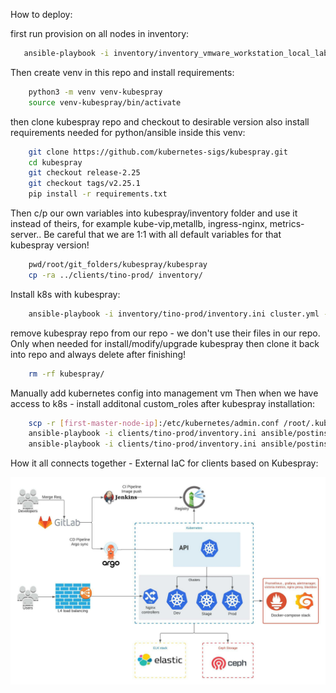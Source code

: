 How to deploy:

first run provision on all nodes in inventory:
 ```bash
    ansible-playbook -i inventory/inventory_vmware_workstation_local_lab.ini preinstall.yml --tags provision -kK --ask-vault-pass
```

Then create venv in this repo and install requirements:
```bash
    python3 -m venv venv-kubespray
    source venv-kubespray/bin/activate
```

then clone kubespray repo and checkout to desirable version also install requirements needed for python/ansible inside this venv: 
```bash
    git clone https://github.com/kubernetes-sigs/kubespray.git
    cd kubespray
    git checkout release-2.25
    git checkout tags/v2.25.1
    pip install -r requirements.txt
```

Then c/p our own variables into kubespray/inventory folder and use it instead of theirs, for example kube-vip,metallb, ingress-nginx, metrics-server..
Be careful that we are 1:1 with all default variables for that kubespray version!
```bash
    pwd/root/git_folders/kubespray/kubespray
    cp -ra ../clients/tino-prod/ inventory/
```

Install k8s with kubespray:
```bash
    ansible-playbook -i inventory/tino-prod/inventory.ini cluster.yml --become --become-user=root
```

remove kubespray repo from our repo - we don't use their files in our repo.
Only when needed for install/modify/upgrade kubespray then clone it back into repo and always delete after finishing!
```bash
    rm -rf kubespray/
```

Manually add kubernetes config into management vm
Then when we have access to k8s - install additonal custom_roles after kubespray installation:
```bash
    scp -r [first-master-node-ip]:/etc/kubernetes/admin.conf /root/.kube/config
    ansible-playbook -i clients/tino-prod/inventory.ini ansible/postinstall.yml --tags k8s_afterchanges --ask-vault-pass
    ansible-playbook -i clients/tino-prod/inventory.ini ansible/postinstall.yml --tags install_argocd --ask-vault-pass
```


How it all connects together -  External IaC for clients based on Kubespray:

![alt text](./tino-external-iac.jpeg?raw=true "Cratis Kubernetes Enviroment")

